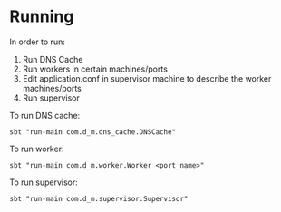 Running
=======

In order to run:

1. Run DNS Cache
1. Run workers in certain machines/ports
2. Edit application.conf in supervisor machine to describe the worker machines/ports
3. Run supervisor

To run DNS cache:

    sbt "run-main com.d_m.dns_cache.DNSCache"

To run worker:

    sbt "run-main com.d_m.worker.Worker <port_name>"

To run supervisor:

    sbt "run-main com.d_m.supervisor.Supervisor"

